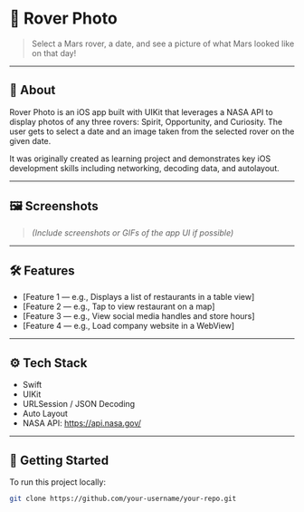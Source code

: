 # 📱 Rover Photo
> Select a Mars rover, a date, and see a picture of what Mars looked like on that day!

---

## 🧠 About

Rover Photo is an iOS app built with UIKit that leverages a NASA API to display photos of any three rovers: Spirit, Opportunity, and Curiosity.  The user gets to select a date and an image taken from the selected rover on the given date.

It was originally created as learning project and demonstrates key iOS development skills including networking, decoding data, and autolayout.

---

## 🖼️ Screenshots

> *(Include screenshots or GIFs of the app UI if possible)*

---

## 🛠 Features

- [Feature 1 — e.g., Displays a list of restaurants in a table view]
- [Feature 2 — e.g., Tap to view restaurant on a map]
- [Feature 3 — e.g., View social media handles and store hours]
- [Feature 4 — e.g., Load company website in a WebView]

---

## ⚙️ Tech Stack

- Swift
- UIKit
- URLSession / JSON Decoding
- Auto Layout
- NASA API: https://api.nasa.gov/

---

## 🚀 Getting Started

To run this project locally:

```bash
git clone https://github.com/your-username/your-repo.git
